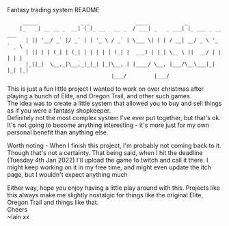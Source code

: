 Fantasy trading system README  
<!-- language: lang-none -->
         _____              _ _               ____            _
        |_   _| __ __ _  __| (_)_ __   __ _  / ___| _   _ ___| |_ ___ _ __ ___
          | || '__/ _` |/ _` | | '_ \ / _` | \___ \| | | / __| __/ _ \ '_ ` _ \
          | || | | (_| | (_| | | | | | (_| |  ___) | |_| \__ \ ||  __/ | | | | |
          |_||_|  \__,_|\__,_|_|_| |_|\__, | |____/ \__, |___/\__\___|_| |_| |_|
                                      |___/         |___/

This is just a fun little project I wanted to work on over christmas after playing a bunch of Elite, and Oregon Trail, and other such games.  
The idea was to create a little system that allowed you to buy and sell things as if you were a fantasy shopkeeper.  
Definitely not the most complex system I've ever put together, but that's ok. It's not going to become anything interesting - it's more just for my own personal benefit than anything else.  

Worth noting - When I finish this project, I'm probably not coming back to it. Though that's not a certainty. That being said, when I hit the deadline (Tuesday 4th Jan 2022) I'll upload the game to twitch and call it there. I might keep working on it in my free time, and might even update the itch page, but I wouldn't expect anything much

Either way, hope you enjoy having a little play around with this. Projects like this always make me slightly nostalgic for things like the original Elite, Oregon Trail and things like that.  
Cheers  
~Iain xx

